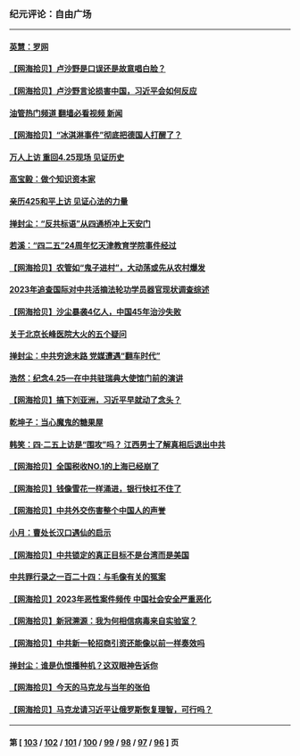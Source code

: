 ### 纪元评论：自由广场
---
#### [英慧：罗网](../../pages/nsc993/n13983693.md?04300330) 
#### [【网海拾贝】卢沙野是口误还是故意唱白脸？](../../pages/nsc993/n13982671.md?04300330) 
#### [【网海拾贝】卢沙野言论损害中国，习近平会如何反应](../../pages/nsc993/n13981963.md?04300330) 
#### [油管热门频道 翻墙必看视频 新闻](ok?04300330)
#### [【网海拾贝】“冰淇淋事件”彻底把德国人打醒了？](../../pages/nsc993/n13981309.md?04300330) 
#### [万人上访 重回4.25现场 见证历史](../../pages/nsc993/n13979775.md?04300330) 
#### [高宝毅：做个知识资本家](../../pages/nsc993/n13980331.md?04300330) 
#### [亲历425和平上访 见证心法的力量](../../pages/nsc993/n13980266.md?04300330) 
#### [掸封尘：“反共标语”从四通桥冲上天安门](../../pages/nsc993/n13979843.md?04300330) 
#### [若溪：“四二五”24周年忆天津教育学院事件经过](../../pages/nsc993/n13979819.md?04300330) 
#### [【网海拾贝】农管如“鬼子进村”，大动荡或先从农村爆发](../../pages/nsc993/n13979567.md?04300330) 
#### [2023年追查国际对中共活摘法轮功学员器官现状调查综述](../../pages/nsc993/n13979214.md?04300330) 
#### [【网海拾贝】沙尘暴袭4亿人，中国45年治沙失败](../../pages/nsc993/n13978993.md?04300330) 
#### [关于北京长峰医院大火的五个疑问](../../pages/nsc993/n13978987.md?04300330) 
#### [掸封尘：中共穷途末路 党媒遭遇“翻车时代”](../../pages/nsc993/n13978914.md?04300330) 
#### [浩然：纪念4.25—在中共驻瑞典大使馆门前的演讲](../../pages/nsc993/n13978351.md?04300330) 
#### [【网海拾贝】搞下刘亚洲，习近平早就动了念头？](../../pages/nsc993/n13978334.md?04300330) 
#### [乾坤子：当心魔鬼的糖果屋](../../pages/nsc993/n13978294.md?04300330) 
#### [韩笑：四·二五上访是“围攻”吗？ 江西男士了解真相后退出中共](../../pages/nsc993/n13977962.md?04300330) 
#### [【网海拾贝】全国税收NO.1的上海已经崩了](../../pages/nsc993/n13976442.md?04300330) 
#### [【网海拾贝】钱像雪花一样涌进，银行快扛不住了](../../pages/nsc993/n13975661.md?04300330) 
#### [【网海拾贝】中共外交伤害整个中国人的声誉](../../pages/nsc993/n13974936.md?04300330) 
#### [小月：曹处长汉口遇仙的启示](../../pages/nsc993/n13974139.md?04300330) 
#### [【网海拾贝】中共锁定的真正目标不是台湾而是美国](../../pages/nsc993/n13974122.md?04300330) 
#### [中共罪行录之一百二十四：与毛像有关的冤案](../../pages/nsc993/n13974119.md?04300330) 
#### [【网海拾贝】2023年恶性案件频传 中国社会安全严重恶化](../../pages/nsc993/n13973502.md?04300330) 
#### [【网海拾贝】新冠溯源：我为何相信病毒来自实验室？](../../pages/nsc993/n13970728.md?04300330) 
#### [【网海拾贝】中共新一轮招商引资还能像以前一样奏效吗](../../pages/nsc993/n13969682.md?04300330) 
#### [掸封尘：谁是仇恨播种机？这双眼神告诉你](../../pages/nsc993/n13969159.md?04300330) 
#### [【网海拾贝】今天的马克龙与当年的张伯](../../pages/nsc993/n13968976.md?04300330) 
#### [【网海拾贝】马克龙请习近平让俄罗斯恢复理智，可行吗？](../../pages/nsc993/n13968089.md?04300330) 

---
#### 第 [ [103](./103.md?04300330) / [102](./102.md?04300330) / [101](./101.md?04300330) / [100](./100.md?04300330) / [99](./99.md?04300330) / [98](./98.md?04300330) / [97](./97.md?04300330) / [96](./96.md?04300330) ] 页
